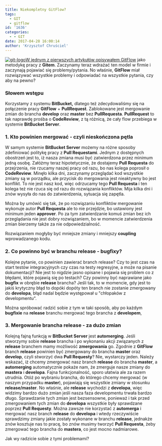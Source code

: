 ```yaml
---
title: Niekompletny GitFlow?
tags:
  - GIT
  - gitflow
id: '1636'
categories:
  - - GIT
date: 2017-04-28 16:00:14
author: 'Krzysztof Chruściel'
---
```


[![git-logo](http://codecouple.pl/wp-content/uploads/2017/04/git-logo.png)](http://codecouple.pl/wp-content/uploads/2017/04/git-logo.png)[W jednym z pierwszych artykułów opisywałem GitFlow](http://codecouple.pl/2016/02/11/gitflow-workflow-model-pracy-z-gitem/) jako metodykę pracy z **Gitem**. Zaczynamy teraz wdrażać ten model w firmie i zaczynają pojawiać się problemy/pytania. No właśnie, **GitFlow** miał rozwiązywać wszystkie problemy i odpowiadać na wszystkie pytania, czy aby na pewno?
<!-- more -->
### Słowem wstępu

Korzystamy z systemu **BitBucket,** dlatego też zdecydowaliśmy się na połączenie pracy **GitFlow** + **PullRequest**. Zablokowane jest mergowanie zmian do brancha **develop** oraz **master** bez **PullRequesta**. **PullRequest** to tak naprawdę prośba o **CodeReview**, z tą różnicą, że cały flow przebiega w systemie **BitBucket Server**.

### 1. Kto powinien mergować - czyli nieskończona pętla

W samym systemie **BitBucket Server** możemy na różne sposoby zdefiniować politykę pracy z **Pull Requestami**. Jednym z dostępnych obostrzeń jest to, iż nasza zmiana musi być zatwierdzona przez minimum jedną osobę. Załóżmy teraz hipotetycznie, że dostajemy **Pull Requesta** do przejrzenia, nie rzucamy naszej pracy od razu, bo nas kolega poprosił o **CodeReview**. Minęło kilka dni, zaczynamy przeglądać kod wszystkie zmiany są w porządku, ale przycisk do mergowania jest nieaktywny bo jest konflikt. To nie jest nasz kod, więc odrzucamy tego **Pull Requesta** i ten kolega też nie rzuca się od razu do rozwiązania konfliktów. Mija kilka dni i znów wysyła do nas do zatwierdzenia, sytuacja się zapętla.

Można by umówić się tak, że po rozwiązaniu konfliktów mergowanie wykonuje autor **Pull Requesta** ale to nie przejdzie, bo ustawiony jest minimum jeden **approver**. Po za tym zatwierdzanie komuś zmian bez ich przeglądania nie jest dobry rozwiązaniem, bo w momencie zatwierdzenia zmian bierzemy także za nie odpowiedzialność.

Rozwiązaniem mogłyby być mniejsze zmiany i mniejszy **coupling** wprowadzanego kodu.

### 2. Co powinno być w branchu release - bugfixy?

Kolejne pytanie, co powinien zawierać branch release? Czy to jest czas na start testów integracyjnych czy czas na testy regresyjne, a może na pisanie dokumentacji? Nie jest to nigdzie jasno opisane i pojawia się problem co z błędami, które pojawią się po testach? Czy powinny być naprawiane jako **bugfix** w obrębie **release** brancha? Jeśli tak, to w momencie, gdy jest to jakiś krytyczny błąd to dopóki dopóty ten branch nie zostanie zmergowany do **developa**, błąd nadal będzie występował u "chłopaków z developmentu".

Można spróbować radzić sobie z tym w taki sposób, aby po każdym **bugfixie** na **release** branchu mergować tego brancha z **developem**,

### 3. Mergowanie brancha release - za dużo zmian

Kolejną fajną funkcją w **BitBucket Server** jest **automerging**. Jeśli stworzymy sobie **release** brancha i po wykonaniu akcji związanych z **release** branchem mamy możliwość **zmergowania** go. Zgodnie z **GitFlow** branch **release** powinien być zmergowany do brancha **master** oraz **develop**, czyli stworzyć dwa **Pull Requesty**? Nie, wystarczy jeden. Należy wskazać, iż chcemy zmergować nasz branch **release** do brancha **master**, a **automerging** automatycznie pokaże nam, że zmerguje nasze zmiany do **mastera** i **developa**. Fajna funkcjonalność, sporo ułatwia ale za razem utrudnia. Otóż po wybraniu brancha, do którego chcemy mergować (w naszym przypadku **master**), pojawiają się wszystkie zmiany w stosunku **release/master**. No właśnie, ale **release** wychodzi z **developa**, więc widzimy bardzo dużo zmian jeśli nasza faza developmentu trwała bardzo długo. Sprawdzanie tych zmian jest bezsensowne, ponieważ i tak przed zmergowaniem tych zmian do **developa** wszystkie były sprawdzane poprzez **Pull Requesty**. Można zawsze nie korzystać z **automerga** i mergować nasz branch **release** do **developa** i wtedy rzeczywiście sprawdzimy zmiany jakie zostały wykonane w branchu **release**, jednakże znów kosztuje nas to pracę, bo znów musimy tworzyć **Pull Requesta**, żeby zmergować tego brancha do **mastera**, co jest mocno nadmiarowe.

Jak wy radzicie sobie z tymi problemami?